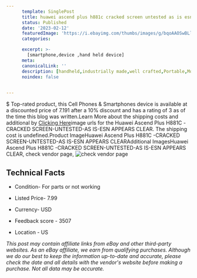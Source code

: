 ```yaml
---
      template: SinglePost
      title: huawei ascend plus h881c cracked screen untested as is esn appears clear
      status: Published
      date: '2023-02-12'
      featuredImage: 'https://i.ebayimg.com/thumbs/images/g/bqoAAOSwBLlVORPj/s-l225.jpg'
      categories: 

      excerpt: >-
        [smartphone,device ,hand held device]
      meta:
      canonicalLink: ''
      description: [handheld,industrially made,well crafted,Portable,Mobile,Compact,Convenient,Lightweight,Maneuverable,Man-portable,Miniature,Carriable,Hand-held,Light,Holdable,Transportable,Mobile device,Pocket-sized,On-the-go,Wireless,Cordless,Compact size,Convenient size, smartphone,device ,hand held device]
      noindex: false

        
---
```

$
    Top-rated product, this Cell Phones & Smartphones device is available at a discounted price of 7.191 after a 10% discount and has a rating of 3 as of the time this blog was written.Learn More about the shipping costs and additional by [Clicking Here](https://www.ebay.com/itm/254169831901?hash=item3b2db3d9dd%3Ag%3AbqoAAOSwBLlVORPj&mkevt=1&mkcid=1&mkrid=711-53200-19255-0&campid=%253CePNCampaignId%253E&customid=%253CreferenceId%253E&toolid=10049)image urls for the Huawei Ascend Plus H881C -CRACKED SCREEN-UNTESTED-AS IS-ESN APPEARS CLEAR. The shipping cost is undefined.Product ImageHuawei Ascend Plus H881C -CRACKED SCREEN-UNTESTED-AS IS-ESN APPEARS CLEARAdditional ImagesHuawei Ascend Plus H881C -CRACKED SCREEN-UNTESTED-AS IS-ESN APPEARS CLEAR, check vendor page, ![check vendor page](https://origin-galleryplus.ebayimg.com/ws/web/254169831901_2_0_1/225x225.jpg,https://origin-galleryplus.ebayimg.com/ws/web/254169831901_3_0_1/225x225.jpg,https://origin-galleryplus.ebayimg.com/ws/web/254169831901_4_0_1/225x225.jpg,https://origin-galleryplus.ebayimg.com/ws/web/254169831901_5_0_1/225x225.jpg,https://origin-galleryplus.ebayimg.com/ws/web/254169831901_6_0_1/225x225.jpg,https://origin-galleryplus.ebayimg.com/ws/web/254169831901_7_0_1/225x225.jpg)
    
    

 ## Technical Facts 



     
      

 - Condition- For parts or not working 


      

 - Listed Price- 7.99 


      

 - Currency- USD 


      

 - Feedback score - 3507 


      

 - Location - US 


      
      

 *_This post may contain affiliate links from eBay and other third-party websites. As an eBay affiliate, we earn from qualifying purchases. Although we do our best to keep the information up-to-date and accurate, please check the date and all details with the vendor's website before making a purchase. Not all data may be accurate._*



    
    
    
    
    